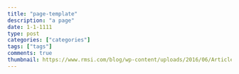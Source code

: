 ```yaml
---
title: "page-template"
description: "a page"
date: 1-1-1111
type: post
categories: ["categories"]
tags: ["tags"]
comments: true
thumbnail: https://www.rmsi.com/blog/wp-content/uploads/2016/06/Article-04.jpg
---
```

